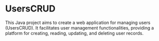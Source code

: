 # UsersCRUD
This Java project aims to create a web application for managing users (UsersCRUD). It facilitates user management functionalities, providing a platform for creating, reading, updating, and deleting user records.
